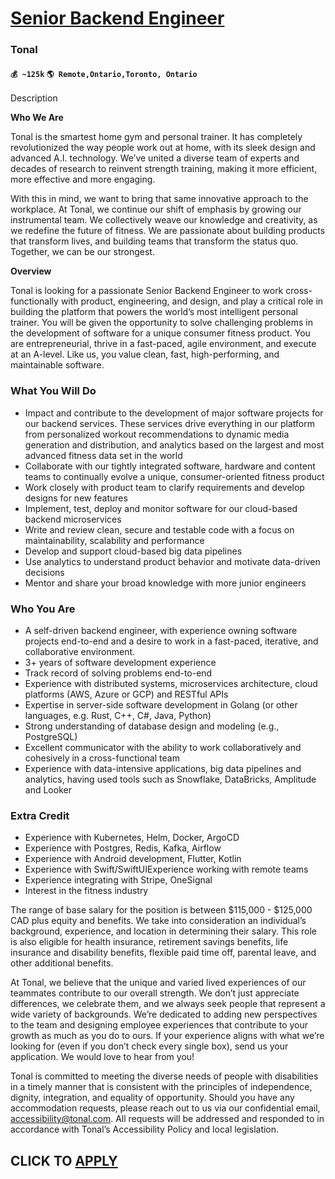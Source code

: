 # [Senior Backend Engineer](https://www.remotewlb.com/apply/senior-backend-engineer-83331)  
### Tonal  
#### `💰 ~125k` `🌎 Remote,Ontario,Toronto, Ontario`  

Description

**Who We Are**

  

Tonal is the smartest home gym and personal trainer. It has completely revolutionized the way people work out at home, with its sleek design and advanced A.I. technology. We’ve united a diverse team of experts and decades of research to reinvent strength training, making it more efficient, more effective and more engaging.

  

With this in mind, we want to bring that same innovative approach to the workplace. At Tonal, we continue our shift of emphasis by growing our instrumental team. We collectively weave our knowledge and creativity, as we redefine the future of fitness. We are passionate about building products that transform lives, and building teams that transform the status quo. Together, we can be our strongest.

  

**Overview**

  

Tonal is looking for a passionate Senior Backend Engineer to work cross-functionally with product, engineering, and design, and play a critical role in building the platform that powers the world’s most intelligent personal trainer. You will be given the opportunity to solve challenging problems in the development of software for a unique consumer fitness product. You are entrepreneurial, thrive in a fast-paced, agile environment, and execute at an A-level. Like us, you value clean, fast, high-performing, and maintainable software.

### What You Will Do

  * Impact and contribute to the development of major software projects for our backend services. These services drive everything in our platform from personalized workout recommendations to dynamic media generation and distribution, and analytics based on the largest and most advanced fitness data set in the world
  * Collaborate with our tightly integrated software, hardware and content teams to continually evolve a unique, consumer-oriented fitness product 
  * Work closely with product team to clarify requirements and develop designs for new features
  * Implement, test, deploy and monitor software for our cloud-based backend microservices 
  * Write and review clean, secure and testable code with a focus on maintainability, scalability and performance
  * Develop and support cloud-based big data pipelines 
  * Use analytics to understand product behavior and motivate data-driven decisions 
  * Mentor and share your broad knowledge with more junior engineers

### Who You Are

  * A self-driven backend engineer, with experience owning software projects end-to-end and a desire to work in a fast-paced, iterative, and collaborative environment.
  * 3+ years of software development experience
  * Track record of solving problems end-to-end
  * Experience with distributed systems, microservices architecture, cloud platforms (AWS, Azure or GCP) and RESTful APIs
  * Expertise in server-side software development in Golang (or other languages, e.g. Rust, C++, C#, Java, Python)
  * Strong understanding of database design and modeling (e.g., PostgreSQL)
  * Excellent communicator with the ability to work collaboratively and cohesively in a cross-functional team
  * Experience with data-intensive applications, big data pipelines and analytics, having used tools such as Snowflake, DataBricks, Amplitude and Looker

### Extra Credit

  * Experience with Kubernetes, Helm, Docker, ArgoCD
  * Experience with Postgres, Redis, Kafka, Airflow
  * Experience with Android development, Flutter, Kotlin
  * Experience with Swift/SwiftUIExperience working with remote teams
  * Experience integrating with Stripe, OneSignal
  * Interest in the fitness industry

The range of base salary for the position is between $115,000 - $125,000 CAD plus equity and benefits. We take into consideration an individual’s background, experience, and location in determining their salary. This role is also eligible for health insurance, retirement savings benefits, life insurance and disability benefits, flexible paid time off, parental leave, and other additional benefits.

  

At Tonal, we believe that the unique and varied lived experiences of our teammates contribute to our overall strength. We don’t just appreciate differences, we celebrate them, and we always seek people that represent a wide variety of backgrounds. We’re dedicated to adding new perspectives to the team and designing employee experiences that contribute to your growth as much as you do to ours. If your experience aligns with what we’re looking for (even if you don’t check every single box), send us your application. We would love to hear from you!

Tonal is committed to meeting the diverse needs of people with disabilities in a timely manner that is consistent with the principles of independence, dignity, integration, and equality of opportunity. Should you have any accommodation requests, please reach out to us via our confidential email, accessibility@tonal.com. All requests will be addressed and responded to in accordance with Tonal’s Accessibility Policy and local legislation.

  
## CLICK TO [APPLY](https://www.remotewlb.com/apply/senior-backend-engineer-83331)


